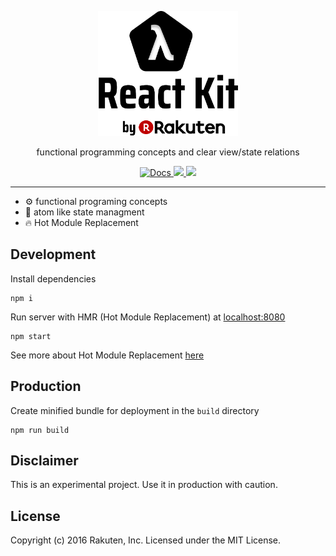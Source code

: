 
<p align="center"><img height=200px src="logo.png" />
</p>
<p align="center">functional programming concepts and clear view/state relations</p>
<p align="center">
<a href="https://github.com/rakuten-frontend/rakuten-react-kit/wiki">
  <img alt="Docs" src="https://img.shields.io/badge/docs-wiki-blue.svg" />
</a>

<a href="https://gitter.im/rakuten-frontend/rakuten-react-kit">
  <img  src="https://img.shields.io/gitter/room/rakuten-frontend/rakuten-react-kit.svg?style=flat" />
</a>

<a href="https://opensource.org/licenses/MIT">
  <img src="https://img.shields.io/badge/License-MIT-yellow.svg" />
</a>
<hr>
</p>

- ⚙️ functional programing concepts
- 🔬 atom like state managment
- 🔥 Hot Module Replacement

## Development

Install dependencies
```
npm i
```

Run server with HMR (Hot Module Replacement) at [localhost:8080](http://localhost:8080)

```
npm start
```
See more about Hot Module Replacement [here](https://webpack.github.io/docs/hot-module-replacement.html)

## Production

Create minified bundle for deployment in the `build` directory

```
npm run build
```
## Disclaimer
This is an experimental project. Use it in production with caution.

## License

Copyright (c) 2016 Rakuten, Inc. Licensed under the MIT License.
